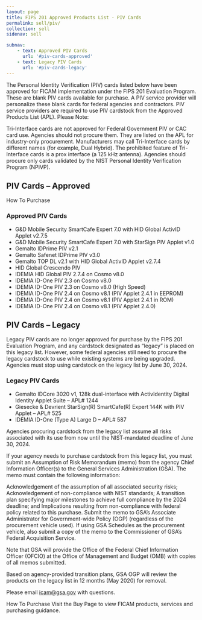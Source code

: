 ```yaml
---
layout: page
title: FIPS 201 Approved Products List - PIV Cards
permalink: sell/piv/
collection: sell
sidenav: sell

subnav:
    - text: Approved PIV Cards
      url: '#piv-cards-approved'
    - text: Legacy PIV Cards
      url: '#piv-cards-legacy'
---
```


The Personal Identity Verification (PIV) cards listed below have been approved for FICAM implementation under the FIPS 201 Evaluation Program. These are blank PIV cards available for purchase. A PIV service provider will personalize these blank cards for federal agencies and contractors. PIV service providers are required to use PIV cardstock from the Approved Products List (APL).
Please Note:

Tri-Interface cards are not approved for Federal Government PIV or CAC card use. Agencies should not procure them. They are listed on the APL for industry-only procurement.
Manufacturers may call Tri-Interface cards by different names (for example, Dual Hybrid). The prohibited feature of Tri-Interface cards is a prox interface (a 125 kHz antenna).
Agencies should procure only cards validated by the NIST Personal Identity Verification Program (NPIVP).

## PIV Cards – Approved

How To Purchase

### Approved PIV Cards

- G&D Mobile Security SmartCafe Expert 7.0 with HID Global ActivID Applet v2.7.5
- G&D Mobile Security SmartCafe Expert 7.0 with StarSign PIV Applet v1.0
- Gemalto IDPrime PIV v2.1
- Gemalto Safenet IDPrime PIV v3.0
- Gemalto TOP DL v2.1 with HID Global ActivID Applet v2.7.4
- HID Global Crescendo PIV
- IDEMIA HID Global PIV 2.7.4 on Cosmo v8.0
- IDEMIA ID-One PIV 2.3 on Cosmo v8.0
- IDEMIA ID-One PIV 2.3 on Cosmo v8.0 (High Speed)
- IDEMIA ID-One PIV 2.4 on Cosmo v8.1 (PIV Applet 2.4.1 in EEPROM)
- IDEMIA ID-One PIV 2.4 on Cosmo v8.1 (PIV Applet 2.4.1 in ROM)
- IDEMIA ID-One PIV 2.4 on Cosmo v8.1 (PIV Applet 2.4.0)

## PIV Cards – Legacy

Legacy PIV cards are no longer approved for purchase by the FIPS 201 Evaluation Program, and any cardstock designated as “legacy” is placed on this legacy list. However, some federal agencies still need to procure the legacy cardstock to use while existing systems are being upgraded. Agencies must stop using cardstock on the legacy list by June 30, 2024.

### Legacy PIV Cards
- Gemalto IDCore 3020 v1, 128k dual-interface with ActivIdentity Digital Identity Applet Suite – APL# 1244
- Giesecke & Devrient StarSign(R) SmartCafe(R) Expert 144K with PIV Applet – APL# 525
- IDEMIA ID-One (Type A) Large D – APL# 587

Agencies procuring cardstock from the legacy list assume all risks associated with its use from now until the NIST-mandated deadline of June 30, 2024.

If your agency needs to purchase cardstock from this legacy list, you must submit an Assumption of Risk Memorandum (memo) from the agency Chief Information Officer(s) to the General Services Administration (GSA). The memo must contain the following information:

Acknowledgement of the assumption of all associated security risks;
Acknowledgement of non-compliance with NIST standards;
A transition plan specifying major milestones to achieve full compliance by the 2024 deadline; and
Implications resulting from non-compliance with federal policy related to this purchase.
Submit the memo to GSA’s Associate Administrator for Government-wide Policy (OGP) (regardless of the procurement vehicle used). If using GSA Schedules as the procurement vehicle, also submit a copy of the memo to the Commissioner of GSA’s Federal Acquisition Service.

Note that GSA will provide the Office of the Federal Chief Information Officer (OFCIO) at the Office of Management and Budget (OMB) with copies of all memos submitted.

Based on agency-provided transition plans, GSA OGP will review the products on the legacy list in 12 months (May 2020) for removal.

Please email icam@gsa.gov with questions.

How To Purchase
Visit the Buy Page to view FICAM products, services and purchasing guidance.